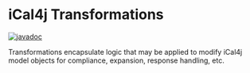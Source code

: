 # iCal4j Transformations

[![javadoc](https://javadoc.io/badge2/org.mnode.ical4j/ical4j/javadoc.svg)](https://javadoc.io/doc/org.mnode.ical4j/ical4j/latest/ical4j.core/net/fortuna/transform/package-summary.html)

Transformations encapsulate logic that may be applied to modify iCal4j model objects for compliance, expansion, response handling, etc.

